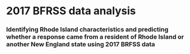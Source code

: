 # 2017 BFRSS data analysis

### Identifying Rhode Island characteristics and predicting whether a response came from a resident of Rhode Island or another New England state using 2017 BRFSS data
